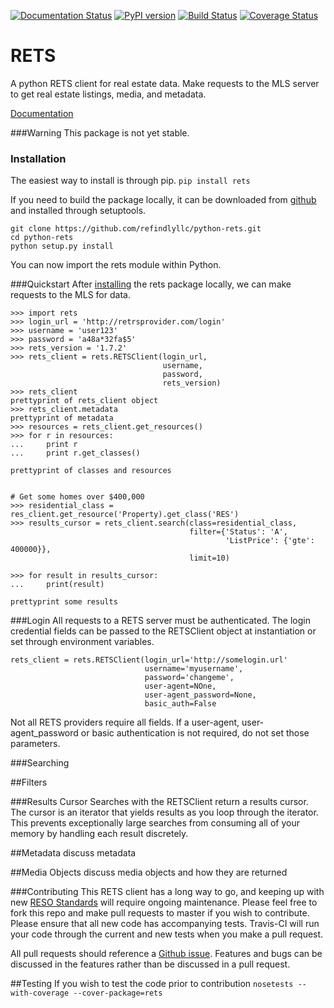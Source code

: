 [![Documentation Status](https://readthedocs.org/projects/python-rets/badge/?version=latest)](http://python-rets.readthedocs.io/en/latest/?badge=latest)
[![PyPI version](https://badge.fury.io/py/rets.svg)](https://pypi.python.org/pypi/rets/)
[![Build Status](https://travis-ci.org/refindlyllc/python-rets.svg?branch=master)](https://travis-ci.org/refindlyllc/python-rets)
[![Coverage Status](https://coveralls.io/repos/github/refindlyllc/python-rets/badge.svg?branch=master)](https://coveralls.io/github/refindlyllc/python-rets?branch=master)

RETS
====

A python RETS client for real estate data.  Make requests to the MLS 
server to get real estate listings, media, and metadata.

[Documentation](http://python-rets.readthedocs.io/en/latest/)

###Warning
This package is not yet stable. 

### <a name="installation"></a>Installation
The easiest way to install is through pip.
`pip install rets`

If you need to build the package locally, it can be downloaded 
from [github](https://github.com/refindlyllc/python-rets) and installed 
through setuptools.

```
git clone https://github.com/refindlyllc/python-rets.git
cd python-rets
python setup.py install
```

You can now import the rets module within Python.

###Quickstart
After [installing](#installation) the rets package locally, we can
make requests to the MLS for data.

```
>>> import rets
>>> login_url = 'http://retrsprovider.com/login'
>>> username = 'user123'
>>> password = 'a48a*32fa$5'
>>> rets_version = '1.7.2'
>>> rets_client = rets.RETSClient(login_url,
                                  username,
                                  password,
                                  rets_version)
>>> rets_client
prettyprint of rets_client object
>>> rets_client.metadata
prettyprint of metadata
>>> resources = rets_client.get_resources()
>>> for r in resources:
...     print r
...     print r.get_classes()
 
prettyprint of classes and resources


# Get some homes over $400,000
>>> residential_class = res_client.get_resource('Property).get_class('RES')
>>> results_cursor = rets_client.search(class=residential_class,
                                        filter={'Status': 'A',
                                                'ListPrice': {'gte': 400000}}, 
                                        limit=10)

>>> for result in results_cursor:
...     print(result)

prettyprint some results
```


###Login
All requests to a RETS server must be authenticated. The login credential
fields can be passed to the RETSClient object at instantiation or set through
environment variables.

```
rets_client = rets.RETSClient(login_url='http://somelogin.url'
                              username='myusername',
                              password='changeme',
                              user-agent=NOne,
                              user-agent_password=None,
                              basic_auth=False
```

Not all RETS providers require all fields. If a user-agent, user-agent_password
 or basic authentication is not required, do not set those parameters.

###Searching

##Filters

###Results Cursor
Searches with the RETSClient return a results cursor. The cursor is an 
iterator that yields results as you loop through the iterator. This prevents
exceptionally large searches from consuming all of your memory by handling
each result discretely. 

##Metadata
discuss metadata 

##Media Objects
discuss media objects and how they are returned

###Contributing
This RETS client has a long way to go, and keeping up with new [RESO Standards](http://www.reso.org/data-dictionary/)
will require ongoing maintenance. Please feel free to fork this repo and make
pull requests to master if you wish to contribute. Please ensure that all new 
code has accompanying tests. Travis-CI will run your code through the current
and new tests when you make a pull request.

All pull requests should reference a [Github issue](https://github.com/refindlyllc/python-rets/issues). Features 
and bugs can be discussed in the features rather than be discussed in a pull request.

##Testing
If you wish to test the code prior to contribution 
`nosetests --with-coverage --cover-package=rets`

